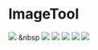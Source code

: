 # ImageTool

<img src="https://img.shields.io/badge/-Oracle-F80000?style=for-the-badge&logo=Oracle&logoColor=white"> &nbsp
<img src="https://img.shields.io/badge/html-#E34F26?style=for-the-badge&logo=html&logoColor=white">
<img src="https://img.shields.io/badge/표시할이름-색상?style=for-the-badge&logo=html&logoColor=white">
<img src="https://img.shields.io/badge/표시할이름-색상?style=for-the-badge&logo=기술스택아이콘&logoColor=white">
<img src="https://img.shields.io/badge/표시할이름-색상?style=for-the-badge&logo=기술스택아이콘&logoColor=white">
<img src="https://img.shields.io/badge/표시할이름-색상?style=for-the-badge&logo=기술스택아이콘&logoColor=white">
